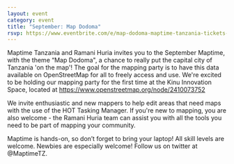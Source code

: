 ```yaml
---
layout: event
category: event
title: "September: Map Dodoma"
rsvp: https://www.eventbrite.com/e/map-dodoma-maptime-tanzania-tickets-18628665841
---
```


Maptime Tanzania and Ramani Huria invites you to the September Maptime, with the theme “Map Dodoma", a chance to really put the capital city of Tanzania 'on the map'! The goal for the mapping party is to have this data available on OpenStreetMap for all to freely access and use. We're excited to be holding our mapping party for the first time at the Kinu Innovation Space, located at https://www.openstreetmap.org/node/2410073752

We invite enthusiastic and new mappers to help edit areas that need maps with the use of the HOT Tasking Manager. If you're new to mapping, you are also welcome - the Ramani Huria team can assist you with all the tools you need to be part of mapping your community.

Maptime is hands-on, so don’t forget to bring your laptop! All skill levels are welcome. Newbies are especially welcome! Follow us on twitter at @MaptimeTZ.
